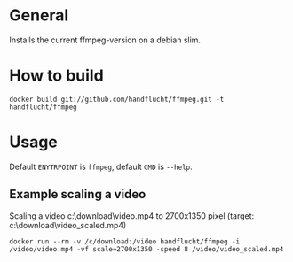 # General
Installs the current ffmpeg-version on a debian slim.

# How to build
```
docker build git://github.com/handflucht/ffmpeg.git -t handflucht/ffmpeg
```

# Usage

Default `ENYTRPOINT` is `ffmpeg`, default `CMD` is `--help`.



## Example scaling a video

Scaling a video c:\download\video.mp4 to 2700x1350 pixel (target: c:\download\video_scaled.mp4)
```
docker run --rm -v /c/download:/video handflucht/ffmpeg -i /video/video.mp4 -vf scale=2700x1350 -speed 8 /video/video_scaled.mp4
```